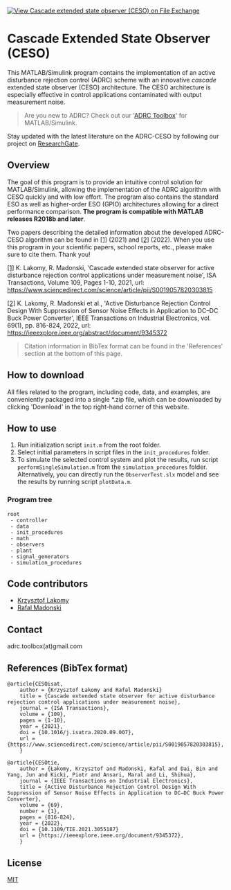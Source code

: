 [![View Cascade extended state observer (CESO) on File Exchange](https://www.mathworks.com/matlabcentral/images/matlab-file-exchange.svg)](https://www.mathworks.com/matlabcentral/fileexchange/105330-cascade-extended-state-observer-ceso)

# Cascade Extended State Observer (CESO)

This MATLAB/Simulink program contains the implementation of an active disturbance rejection control (ADRC) scheme with an innovative *cascade* extended state observer (CESO) architecture. The CESO architecture is especially effective in control applications contaminated with output measurement noise.

>Are you new to ADRC? Check out our '[ADRC Toolbox](https://www.mathworks.com/matlabcentral/fileexchange/102249-active-disturbance-rejection-control-adrc-toolbox)' for MATLAB/Simulink.

Stay updated with the latest literature on the ADRC-CESO by following our project on [ResearchGate](https://www.researchgate.net/project/Cascade-Extended-State-Observer-CESO-towards-reducing-noise-amplification-in-ADRC).

## Overview
The goal of this program is to provide an intuitive control solution for MATLAB/Simulink, allowing the implementation of the ADRC algorithm with CESO quickly and with low effort. The program also contains the standard ESO as well as higher-order ESO (GPIO) architectures allowing for a direct performance comparison. **The program is compatible with MATLAB releases R2018b and later**.

Two papers describing the detailed information about the developed ADRC-CESO algorithm can be found in [[1]](https://www.sciencedirect.com/science/article/pii/S0019057820303815) (2021) and [[2]](https://ieeexplore.ieee.org/document/9345372) (2022). When you use this program in your scientific papers, school reports, etc., please make sure to cite them. Thank you! 

[[1]](https://www.sciencedirect.com/science/article/pii/S0019057820303815) K. Lakomy, R. Madonski, 'Cascade extended state observer for active disturbance rejection control applications under measurement noise', ISA Transactions, Volume 109, Pages 1-10, 2021, url: https://www.sciencedirect.com/science/article/pii/S0019057820303815

[[2]](https://ieeexplore.ieee.org/document/9345372) K. Lakomy, R. Madonski et al., 'Active Disturbance Rejection Control Design With  Suppression of Sensor Noise Effects in Application to DC–DC Buck Power Converter', IEEE Transactions on Industrial Electronics, vol. 69(1), pp. 816-824, 2022, url: https://ieeexplore.ieee.org/abstract/document/9345372

>Citation information in BibTex format can be found in the 'References' section at the bottom of this page.

## How to download

All files related to the program, including code, data, and examples, are conveniently packaged into a single \*.zip file, which can be downloaded by clicking 'Download' in the top right-hand corner of this website.

## How to use
1. Run initialization script `init.m` from the root folder.
2. Select initial parameters in script files in the `init_procedures` folder.
3. To simulate the selected control system and plot the results, run script `performSingleSimulation.m` from the `simulation_procedures` folder. Alternatively, you can directly run the `ObserverTest.slx` model and see the results by running script `plotData.m`.

### Program tree
```
root
 - controller
 - data
 - init_procedures
 - math
 - observers
 - plant
 - signal_generators
 - simulation_procedures
```

## Code contributors
- [Krzysztof Lakomy](https://scholar.google.com/citations?user=c9JRJywAAAAJ&hl=ja)
- [Rafal Madonski](https://scholar.google.com/citations?user=5a1r0JUAAAAJ&hl=it)

## Contact
adrc.toolbox(at)gmail.com

## References (BibTex format)

```code
@article{CESOisat,
	author = {Krzysztof Łakomy and Rafal Madonski}
	title = {Cascade extended state observer for active disturbance rejection control applications under measurement noise},
	journal = {ISA Transactions},
	volume = {109},
	pages = {1-10},
	year = {2021},
	doi = {10.1016/j.isatra.2020.09.007},
	url = {https://www.sciencedirect.com/science/article/pii/S0019057820303815},
	}
```
```code
@article{CESOtie,  
	author = {Łakomy, Krzysztof and Madonski, Rafal and Dai, Bin and Yang, Jun and Kicki, Piotr and Ansari, Maral and Li, Shihua},  
	journal = {IEEE Transactions on Industrial Electronics},   
	title = {Active Disturbance Rejection Control Design With Suppression of Sensor Noise Effects in Application to DC–DC Buck Power Converter},   
	volume = {69},  
	number = {1},  
	pages = {816-824},
	year = {2022},
	doi = {10.1109/TIE.2021.3055187}
	url = {https://ieeexplore.ieee.org/document/9345372},
	}
```   

## License
[MIT](https://choosealicense.com/licenses/mit/)
